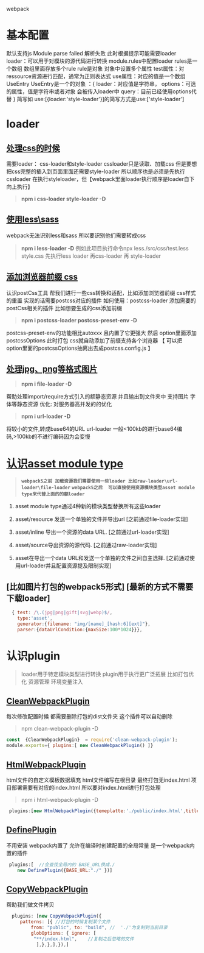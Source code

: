 webpack

# 基本配置

默认支持js 
Module parse failed 解析失败 此时根据提示可能需要loader
loader：可以用于对模块的源代码进行转换
module.rules中配置loader
rules是一个数组 数组里面存放多个rule rule是对象 对象中设置多个属性
test属性：对ressource资源进行匹配，通常为正则表达式
use属性：对应的值是一个数组UseEntry
   UseEntry是一个的对象 ：{
       loader：对应值是字符串，
       options：可选的属性，值是字符串或者对象 会被传入loader中
       query：目前已经使用options代替
   }
  简写如 use:[{loader:'style-loader'}]的简写方式是use:['style-loader']

# loader

## [处理css的时候](./loader/webpack-css/webpack.config.js)
需要loader： css-loader和style-loader
cssloader只是读取、加载css  但是要想把css完整的插入到页面里面还需要style-loader
所以顺序也是必须是先执行cssloader 在执行styleloader，但【webpack里面loader执行顺序是loader自下向上执行】
> **npm i css-loader style-loader -D**

## [使用less\sass](./loader/webpack-css/webpack.config.js)

webpack无法识别less和sass 所以要识别他们需要转成css
> **npm i less-loader -D**  例如此项目执行命令npx less./src/css/test.less style.css
先执行less loader 再css-loader 再 style-loader

## [添加浏览器前缀 css](./loader/webpack-css/webpack.config.js)

认识postCss工具
帮我们进行一些css转换和适配，比如添加浏览器前缀 css样式的重置 实现的话需要postcss对应的插件
如何使用：postcss-loader  添加需要的postCss相关的插件
比如想要生成的css添加前缀 

> **npm i postcss-loader postcss-preset-env -D** 

postcss-preset-env的功能相比autoxxx 且内置了它更强大
然后 option里面添加postcssOptions  此时打包 css就自动添加了前缀支持各个浏览器
【
  可以把option里面的postcssOptions抽离出去成postcss.config.js
】
## [处理jpg、png等格式图片](./loader/webpack-image/webpack.config.js)
> **npm i file-loader -D**

帮助处理import/require方式引入的额静态资源 并且输出到文件夹中 支持图片 字体等静态资源
优化:
对服务器高并发的的优化 
> **npm i url-loader -D**

将较小的文件,转成base64的URL  url-loader 
一般<100kb的进行base64编码,>100kb的不进行编码因为会变慢

# [认识asset module type](./loader/webpack-image/webpack.config.js)
> **`webpack5之前 加载资源我们需要使用一些loader 比如raw-loader\url-loader\file-loader`**
> **`webpack5之后  可以直接使用资源模块类型asset module type来代替上面的的额loader`**
>
1. asset module type通过4种新的模块类型替换所有这些loader

2. asset/resource 发送一个单独的文件并导出url  [之前通过file-loader实现]

3. asset/inline 导出一个资源的data URL.  [之前通过url-loader实现]

4. asset/source导出资源的源代码.  [之前通过raw-loader实现]

5. asset在导出一个data URL和发送一个单独的文件之间自主选择.  [之前通过使用url-loader并且配置资源提及限制实现]

## [比如图片打包的webpack5形式] [**最新的方式不需要下载loader**]

```javascript
  { test: /\.(jpg|png|gift|svg|webp)$/,
    type:'asset',
    generator:{filename: "img/[name]_[hash:6][ext]"},
    parser:{dataUrlCondition:{maxSize:100*1024}}},
```

# 认识plugin
>loader用于特定模块类型进行转换
>plugin用于执行更广泛拓展 比如打包优化 资源管理 环境变量注入

## [CleanWebpackPlugin](./plugin/webpack-认识插件/webpack.config.js)
每次修改配置时候 都需要删除打包的dist文件夹 这个插件可以自动删除
>npm clean-webpack-plugin -D
```javascript
const  {CleanWebpackPlugin}  = require('clean-webpack-plugin');
module.exports={ plugins:[ new CleanWebpackPlugin() ]}
```
## [HtmlWebpackPlugin](./plugin/webpack-html-plugin/webpack.config.js)
html文件的自定义模板数据填充
html文件编写在根目录  最终打包无index.html  项目部署需要有对应的index.html 所以要对index.html进行打包处理
>npm i html-webpack-plugin -D
```javascript
 plugins:[new HtmlWebpackPlugin({temeplatte:'./public/index.html',title:'哈哈'})]
```
 ## [DefinePlugin](./plugin/webpack-html-plugin/webpack.config.js)
 不用安装  webpack内置了
允许在编译时创建配置的全局常量 是一个webpack内置的插件
```javascript
 plugins:[  //会查找全局内的 BASE_URL换成./
    new DefinePlugin({BASE_URL:"./" })]
```
 ## [CopyWebpackPlugin](./plugin/webpack-copy-Plugin/webpack.config.js)
 帮助我们做文件拷贝
 ```javascript
   plugins: [new CopyWebpackPlugin({
      patterns: [{ //打包的时候复制某个文件
          from: "public", to: "build", //  './'为复制到当前目录
          globOptions: { ignore: [
           "**/index.html",    //复制之后忽略的文件
            ],},},],}),]
 ```